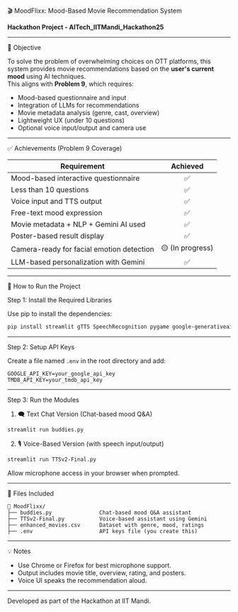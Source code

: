 
 🎬 MoodFlixx: Mood-Based Movie Recommendation System

**Hackathon Project - AITech_IITMandi_Hackathon25**

---

 🧾 Objective

To solve the problem of overwhelming choices on OTT platforms, this system provides movie recommendations based on the **user's current mood** using AI techniques.  
This aligns with **Problem 9**, which requires:

- Mood-based questionnaire and input
- Integration of LLMs for recommendations
- Movie metadata analysis (genre, cast, overview)
- Lightweight UX (under 10 questions)
- Optional voice input/output and camera use

---

 ✅ Achievements (Problem 9 Coverage)

| Requirement                                | Achieved |
|--------------------------------------------|:--------:|
| Mood-based interactive questionnaire       | ✅        |
| Less than 10 questions                     | ✅        |
| Voice input and TTS output                 | ✅        |
| Free-text mood expression                  | ✅        |
| Movie metadata + NLP + Gemini AI used      | ✅        |
| Poster-based result display                | ✅        |
| Camera-ready for facial emotion detection  | 🟡 (In progress)       |
| LLM-based personalization with Gemini      | ✅        |

---

 🚀 How to Run the Project

 Step 1: Install the Required Libraries

Use pip to install the dependencies:

```bash
pip install streamlit gTTS SpeechRecognition pygame google-generativeai python-dotenv requests pandas nltk
```

---

 Step 2: Setup API Keys

Create a file named `.env` in the root directory and add:

```
GOOGLE_API_KEY=your_google_api_key
TMDB_API_KEY=your_tmdb_api_key
```

---

 Step 3: Run the Modules

 1. 🗨️ Text Chat Version (Chat-based mood Q&A)
```bash
streamlit run buddies.py
```

 2. 🎙️ Voice-Based Version (with speech input/output)
```bash
streamlit run TTSv2-Final.py
```

Allow microphone access in your browser when prompted.

---

 📁 Files Included

```
📂 MoodFlixx/
├── buddies.py               Chat-based mood Q&A assistant
├── TTSv2-Final.py           Voice-based assistant using Gemini
├── enhanced_movies.csv      Dataset with genre, mood, ratings
├── .env                     API keys file (you create this)
```

---

 💡 Notes

- Use Chrome or Firefox for best microphone support.
- Output includes movie title, overview, rating, and posters.
- Voice UI speaks the recommendation aloud.

---

Developed as part of the Hackathon at IIT Mandi.
